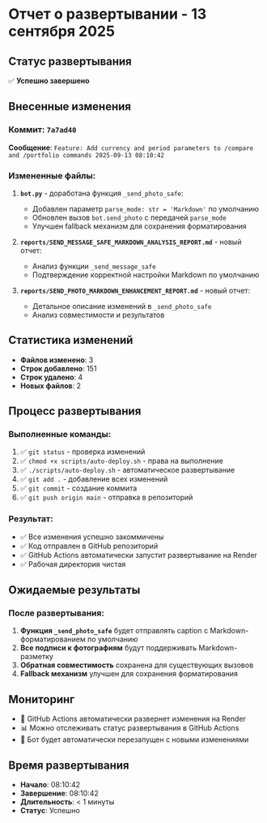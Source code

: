 # Отчет о развертывании - 13 сентября 2025

## Статус развертывания
✅ **Успешно завершено**

## Внесенные изменения

### Коммит: `7a7ad40`
**Сообщение**: `Feature: Add currency and period parameters to /compare and /portfolio commands 2025-09-13 08:10:42`

### Измененные файлы:
1. **`bot.py`** - доработана функция `_send_photo_safe`:
   - Добавлен параметр `parse_mode: str = 'Markdown'` по умолчанию
   - Обновлен вызов `bot.send_photo` с передачей `parse_mode`
   - Улучшен fallback механизм для сохранения форматирования

2. **`reports/SEND_MESSAGE_SAFE_MARKDOWN_ANALYSIS_REPORT.md`** - новый отчет:
   - Анализ функции `_send_message_safe`
   - Подтверждение корректной настройки Markdown по умолчанию

3. **`reports/SEND_PHOTO_MARKDOWN_ENHANCEMENT_REPORT.md`** - новый отчет:
   - Детальное описание изменений в `_send_photo_safe`
   - Анализ совместимости и результатов

## Статистика изменений
- **Файлов изменено**: 3
- **Строк добавлено**: 151
- **Строк удалено**: 4
- **Новых файлов**: 2

## Процесс развертывания

### Выполненные команды:
1. ✅ `git status` - проверка изменений
2. ✅ `chmod +x scripts/auto-deploy.sh` - права на выполнение
3. ✅ `./scripts/auto-deploy.sh` - автоматическое развертывание
4. ✅ `git add .` - добавление всех изменений
5. ✅ `git commit` - создание коммита
6. ✅ `git push origin main` - отправка в репозиторий

### Результат:
- ✅ Все изменения успешно закоммичены
- ✅ Код отправлен в GitHub репозиторий
- ✅ GitHub Actions автоматически запустит развертывание на Render
- ✅ Рабочая директория чистая

## Ожидаемые результаты

### После развертывания:
1. **Функция `_send_photo_safe`** будет отправлять caption с Markdown-форматированием по умолчанию
2. **Все подписи к фотографиям** будут поддерживать Markdown-разметку
3. **Обратная совместимость** сохранена для существующих вызовов
4. **Fallback механизм** улучшен для сохранения форматирования

## Мониторинг
- 🔄 GitHub Actions автоматически развернет изменения на Render
- 📊 Можно отслеживать статус развертывания в GitHub Actions
- 🚀 Бот будет автоматически перезапущен с новыми изменениями

## Время развертывания
- **Начало**: 08:10:42
- **Завершение**: 08:10:42
- **Длительность**: < 1 минуты
- **Статус**: Успешно
